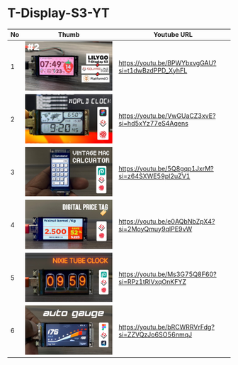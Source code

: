 # T-Display-S3-YT

| No  | Thumb | Youtube URL |
| ------|-----|----------|
| 1  | ![alt text](00-Assets/01-Strawberry-Clock.jpg)  | https://youtu.be/BPWYbxvgGAU?si=t1dwBzdPPD_XyhFL |
| 2 | ![alt text](00-Assets/02-Casio-Style-World-Clock.jpg)  | https://youtu.be/VwGUaCZ3xvE?si=hd5xYz77eS4Aqens   |
| 3 |![alt text](00-Assets/03-Vintage-Mac-Style-Calculator.jpg) | https://youtu.be/5Q8gqp1JxrM?si=z64SXWE59pl2uZV1 |
| 4 | ![alt text](00-Assets/04-Digital-Price-Tag.jpg) | https://youtu.be/e0AQbNbZpX4?si=2MoyQmuy9qlPE9vW |
| 5 | ![alt text](00-Assets/05-Nixie-Clock.jpg) | https://youtu.be/Ms3G75Q8F60?si=RPz1tRIVxqOnKFYZ|
| 6 | ![alt text](00-Assets/06-Auto-Guage.jpg) | https://youtu.be/bRCWRRVrFdg?si=ZZVQzJo6SO56nmqJ|

<!-- | Alice | 30  | London   |  -->